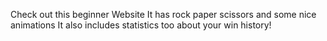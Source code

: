 Check out this beginner Website
It has rock paper scissors and some nice animations
It also includes statistics too about your win history!
